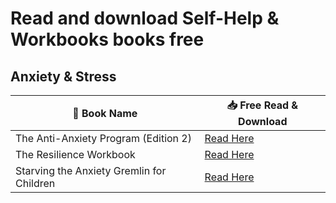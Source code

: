 # Read and download Self-Help & Workbooks books free

## Anxiety & Stress
📖 Book Name | 📥 Free Read & Download
--- | ---
The Anti-Anxiety Program (Edition 2) | [Read Here](https://lit2talks.com/read_book.php?bookpath=2301)
The Resilience Workbook | [Read Here](https://lit2talks.com/read_book.php?bookpath=2298)
Starving the Anxiety Gremlin for Children | [Read Here](https://lit2talks.com/read_book.php?bookpath=2337)
